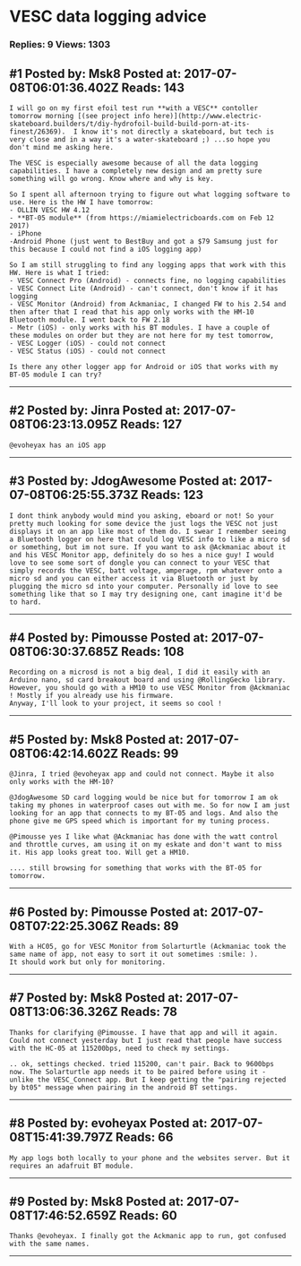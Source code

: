 # VESC data logging advice

### Replies: 9 Views: 1303

## \#1 Posted by: Msk8 Posted at: 2017-07-08T06:01:36.402Z Reads: 143

```
I will go on my first efoil test run **with a VESC** contoller tomorrow morning [(see project info here)](http://www.electric-skateboard.builders/t/diy-hydrofoil-build-build-porn-at-its-finest/26369).  I know it's not directly a skateboard, but tech is very close and in a way it's a water-skateboard ;) ...so hope you don't mind me asking here. 

The VESC is especially awesome because of all the data logging capabilities. I have a completely new design and am pretty sure something will go wrong. Know where and why is key.

So I spent all afternoon trying to figure out what logging software to use. Here is the HW I have tomorrow:
- OLLIN VESC HW 4.12
- **BT-05 module** (from https://miamielectricboards.com on Feb 12 2017)
- iPhone
-Android Phone (just went to BestBuy and got a $79 Samsung just for this because I could not find a iOS logging app)

So I am still struggling to find any logging apps that work with this HW. Here is what I tried:
- VESC Connect Pro (Android) - connects fine, no logging capabilities
- VESC Connect Lite (Android) - can't connect, don't know if it has logging
- VESC Monitor (Android) from Ackmaniac, I changed FW to his 2.54 and then after that I read that his app only works with the HM-10 Bluetooth module. I went back to FW 2.18 
- Metr (iOS) - only works with his BT modules. I have a couple of these modules on order but they are not here for my test tomorrow,
- VESC Logger (iOS) - could not connect
- VESC Status (iOS) - could not connect

Is there any other logger app for Android or iOS that works with my BT-05 module I can try?
```

---
## \#2 Posted by: Jinra Posted at: 2017-07-08T06:23:13.095Z Reads: 127

```
@evoheyax has an iOS app
```

---
## \#3 Posted by: JdogAwesome Posted at: 2017-07-08T06:25:55.373Z Reads: 123

```
I dont think anybody would mind you asking, eboard or not! So your pretty much looking for some device the just logs the VESC not just displays it on an app like most of them do. I swear I remember seeing a Bluetooth logger on here that could log VESC info to like a micro sd or something, but im not sure. If you want to ask @Ackmaniac about it and his VESC Monitor app, definitely do so hes a nice guy! I would love to see some sort of dongle you can connect to your VESC that simply records the VESC, batt voltage, amperage, rpm whatever onto a micro sd and you can either access it via Bluetooth or just by plugging the micro sd into your computer. Personally id love to see something like that so I may try designing one, cant imagine it'd be to hard.
```

---
## \#4 Posted by: Pimousse Posted at: 2017-07-08T06:30:37.685Z Reads: 108

```
Recording on a microsd is not a big deal, I did it easily with an Arduino nano, sd card breakout board and using @RollingGecko library.
However, you should go with a HM10 to use VESC Monitor from @Ackmaniac ! Mostly if you already use his firmware.
Anyway, I'll look to your project, it seems so cool !
```

---
## \#5 Posted by: Msk8 Posted at: 2017-07-08T06:42:14.602Z Reads: 99

```
@Jinra, I tried @evoheyax app and could not connect. Maybe it also only works with the HM-10?

@JdogAwesome SD card logging would be nice but for tomorrow I am ok taking my phones in waterproof cases out with me. So for now I am just looking for an app that connects to my BT-05 and logs. And also the phone give me GPS speed which is important for my tuning process.

@Pimousse yes I like what @Ackmaniac has done with the watt control and throttle curves, am using it on my eskate and don't want to miss it. His app looks great too. Will get a HM10. 

.... still browsing for something that works with the BT-05 for tomorrow.
```

---
## \#6 Posted by: Pimousse Posted at: 2017-07-08T07:22:25.306Z Reads: 89

```
With a HC05, go for VESC Monitor from Solarturtle (Ackmaniac took the same name of app, not easy to sort it out sometimes :smile: ).
It should work but only for monitoring.
```

---
## \#7 Posted by: Msk8 Posted at: 2017-07-08T13:06:36.326Z Reads: 78

```
Thanks for clarifying @Pimousse. I have that app and will it again. Could not connect yesterday but I just read that people have success with the HC-05 at 115200bps, need to check my settings.

.. ok, settings checked. tried 115200, can't pair. Back to 9600bps now. The Solarturtle app needs it to be paired before using it - unlike the VESC_Connect app. But I keep getting the "pairing rejected by bt05" message when pairing in the android BT settings.
```

---
## \#8 Posted by: evoheyax Posted at: 2017-07-08T15:41:39.797Z Reads: 66

```
My app logs both locally to your phone and the websites server. But it requires an adafruit BT module.
```

---
## \#9 Posted by: Msk8 Posted at: 2017-07-08T17:46:52.659Z Reads: 60

```
Thanks @evoheyax. I finally got the Ackmanic app to run, got confused with the same names.
```

---
